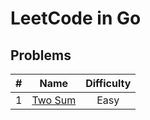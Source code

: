 # LeetCode in Go

## Problems

|#|Name|Difficulty|
|:---:|:---:|:---:|
|1|[Two Sum](https://leetcode.com/problems/two-sum/)|Easy|

